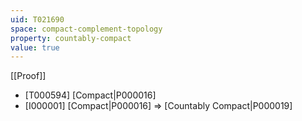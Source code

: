 ```yaml
---
uid: T021690
space: compact-complement-topology
property: countably-compact
value: true
---
```

[[Proof]]

* [T000594] [Compact|P000016]
* [I000001] [Compact|P000016] => [Countably Compact|P000019]

